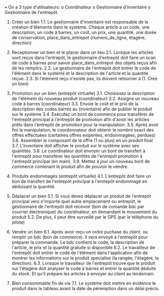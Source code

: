 


•	On a 3 type d’utilisateurs: 
o	Coordinateur 
o	Gestionnaire d’inventaire
o	Gestionnaire de l'entrepôt.



1.	Créer un bien
1.1.	Le gestionnaire d'inventaire est responsable de la création d'éléments dans le système. Chaque article a un code, une description, un code à barres, un coût, un prix, une quantité, une durée de conservation, place_dans_entrepot {numero_de_ligne, étagère, direction}

2.	Receptionner un bien et le placer dans un lieu
2.1.	Lorsque les articles sont reçus dans l'entrepôt, le gestionnaire d'entrepôt doit faire un scan de code à barres pour savoir  place_dans_entrepot des objets reçus afin de les remplirs.
2.2.	Le gestionnaire de l'entrepôt doit entrer le code de l'élément dans le système et la description de l'article et la quantité reçue.
2.3.	Si l'élément reçu n'existe pas, ils doivent retourner à (1. Cree un bien)


3.	Promotion sur un bien (entrepôt virtuelle)
3.1.	Choisissez la description de l'élément du nouveau produit (coordinateur)
3.2.	Assigne un nouveau code à barres (coordinateur)
3.3.	Envoie le coût et le prix de la description des codes barres au (inventaire) afin de publier le produit sur le système
3.4.	Exécutez un bont de commerce pour transférer de l'entrepôt principal à l'entrepôt de promotion afin d'avoir les articles prêts dans l'entrepôt de promotion pour la manipulation.
3.5.	Après avoir fini la manipulation, le coordonnateur doit obtenir le nombre exact des offres effectuées (certaines offres exiperées, endommagées, perdues)
3.6.	Assembler le composant de la offre (1 ou plus) en un produit final
3.7.	L'inventaire doit afficher le produit sur le système avec ses quantités.
3.8.	Le coordinateur doit envoyer un bont de transfert à l'entrepôt pour transférer les quantités de l'entrepôt promotion à l'entrepôt principal (en main).
3.9.	Mettez à jour un nouveau bont de commerce contenant le produit afin de pouvoir le vendre.


4.	Produits endommagés (entrepôt virtuelle)
4.1.	L'entrepôt doit faire un bon de transfert de l'entrepôt principal à l'entrepôt endommagé en déduisant la quantité.

5.	Déplacer un bien
5.1.	Si vous devez déplacer un produit de l'entrepôt principal vers n'importe quel autre emplacement ou entrepôt, le gestionnaire de l'entrepôt doit recevoir (bon de comande bdc par courrier électronique) du coordinateur, en demandant le mouvement du produit
5.2.	De plus, il peut être surveillé par le GPS (par le téléphone du pilote)


6.	Vendre un bien
6.1.	Après avoir reçu un ordre puchase du client, ou remplir un bdc (bon de commerce). Il sera envoyé à l'entrepôt pour préparer la commande. Le bdc contient le code, la description de l'article, le prix et la quantité gratuite si disponible
6.2.	Le travailleur de l'entrepôt doit entrer le code de l'élément dans l'application afin de montrer les informations sur le produit specialise (la rangée, l'étagère, la direction).
6.3.	Lorsque le travailleur de l'entrepôt trouve que le produit sur l'étagère doit analyser le code à barres et entrer la quantité déduite du stock. Et qu'il prépare les articles à envoyer au client au lendemain.

7.	Bien consommable fin de vie
7.1.	Le système doit mettre en évidence le produit dans le tableau avant la date de péremption dans un délai précis.
